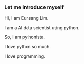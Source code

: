 ### Let me introduce myself

Hi, I am Eunsang Lim.

I am a AI data scientist using python.

So, I am pythonista.

I love python so much.

I love programming.

<!--
**EunsangLim/EunsangLim** is a ✨ _special_ ✨ repository because its `README.md` (this file) appears on your GitHub profile.

Here are some ideas to get you started:

- 🔭 I’m currently working on ...
- 🌱 I’m currently learning ...
- 👯 I’m looking to collaborate on ...
- 🤔 I’m looking for help with ...
- 💬 Ask me about ...
- 📫 How to reach me: ...
- 😄 Pronouns: ...
- ⚡ Fun fact: ...
-->
